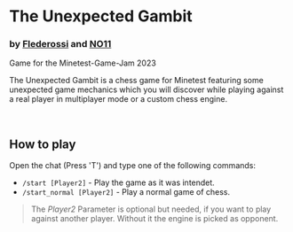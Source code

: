 # The Unexpected Gambit
### by [Flederossi](https://github.com/Flederossi) and [NO11](https://github.com/NO411)
Game for the Minetest-Game-Jam 2023

The Unexpected Gambit is a chess game for Minetest featuring some unexpected game mechanics which you will discover while playing against a real player in multiplayer mode or a custom chess engine.

<br>

## How to play
Open the chat (Press 'T') and type one of the following commands:

- `/start [Player2]` - Play the game as it was intendet.
- `/start_normal [Player2]` - Play a normal game of chess.

> The *Player2* Parameter is optional but needed, if you want to play against another player. Without it the engine is picked as opponent.

